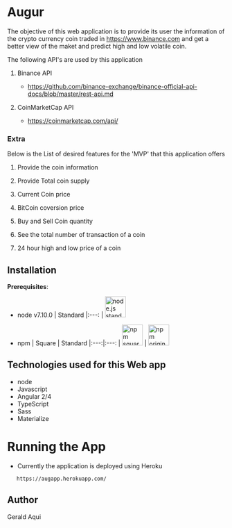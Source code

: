 # Augur

The objective of this web application is to provide its user the information of the crypto currency coin traded in https://www.binance.com and get a better view of the maket and predict high and low volatile coin.

The following API's are used by this application

1. Binance API
    - https://github.com/binance-exchange/binance-official-api-docs/blob/master/rest-api.md

2. CoinMarketCap API
    - https://coinmarketcap.com/api/



### Extra

 Below is the List of desired features for the 'MVP' that this application offers

1. Provide the coin information

2. Provide Total coin supply

3. Current Coin price

4. BitCoin coversion price

5. Buy and Sell Coin quantity 

6. See the total number of transaction of a coin

7. 24 hour high and low price of a coin


## Installation

**Prerequisites**:

* node v7.10.0
| Standard
|:---:
| <a href="node.js/standard/454x128.png"><img height=48 src="node.js/standard/454x128.png" alt="node.js standard"></a>

* npm
| Square | Standard
|:---:|:---:
| <a href="npm/square/128x128.png"><img height=48 src="npm/square/128x128.png" alt="npm square logo"></a> | <a href="npm/original/657x256.png"><img height=48 src="npm/original/657x256.png" alt="npm original logo"></a>


## Technologies used for this Web app

* node
* Javascript
* Angular 2/4
* TypeScript
* Sass
* Materialize


# Running the App

 * Currently the application is deployed using Heroku 
 ````
    https://augapp.herokuapp.com/
````

## Author
Gerald Aqui